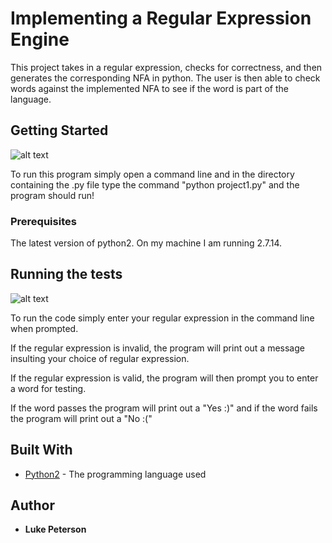 #  Implementing a Regular Expression Engine 

This project takes in a regular expression, checks for correctness, and then generates the corresponding NFA in python. The user is then able to check words against the implemented NFA to see if the word is part of the language. 

## Getting Started
![alt text](https://i.imgur.com/R9UlAEX.jpg)

To run this program simply open a command line and in the directory containing the .py file type the command "python project1.py" and the program should run!


### Prerequisites

The latest version of python2. On my machine I am running 2.7.14. 

## Running the tests
![alt text](https://i.imgur.com/vtrq31G.jpg)

To run the code simply enter your regular expression in the command line when prompted.

If the regular expression is invalid, the program will print out a message insulting your choice of regular expression.

If the regular expression is valid, the program will then prompt you to enter a word for testing. 

If the word passes the program will print out a "Yes :)" and if the word fails the program will print out a "No :("

## Built With

* [Python2](https://www.python.org/) - The programming language used

## Author

* **Luke Peterson**

